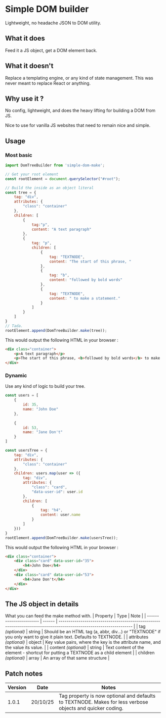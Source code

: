 # Simple DOM builder
Lightweight, no headache JSON to DOM utility.

## What it does
Feed it a JS object, get a DOM element back.

## What it doesn't
Replace a templating engine, or any kind of state management. This was never meant to replace React or anything.

## Why use it ?
No config, lightweight, and does the heavy lifting for building a DOM from JS.

Nice to use for vanilla JS websites that need to remain nice and simple.

## Usage

### Most basic
```js
import DomTreeBuilder from 'simple-dom-make';

// Get your root element
const rootElement = document.querySelector("#root");

// Build the inside as an object literal
const tree = {
    tag: "div",
    attributes: {
        "class": "container"
    },
    children: [
        {
            tag:"p",
            content: "A text paragraph"
        },
        {
            tag: "p",
            children: [
                {
                    tag: "TEXTNODE",
                    content: "The start of this phrase, "
                },
                {
                    tag: "b",
                    content: "followed by bold words"
                },
                {
                    tag: "TEXTNODE",
                    content: " to make a statement."
                }
            ]
        }
    ]
}
// Tada.
rootElement.append(DomTreeBuilder.make(tree));
```
This would output the following HTML in your browser :
```html
<div class="container">
    <p>A text paragraph</p>
    <p>The start of this phrase, <b>followed by bold words</b> to make a statement."</p>
</div>
```


### Dynamic
Use any kind of logic to build your tree.
```js
const users = [
    {
        id: 35,
        name: "John Doe"
    },
    
    {
        id: 53,
        name: "Jane Don't"
    }
]

const usersTree = {
    tag: "div",
    attributes: {
        "class": "container"
    },
    children: users.map(user => ({
        tag: "div",
        attributes: {
            "class": "card",
            "data-user-id": user.id
        },
        children: [
            {
                tag: "h4",
                content: user.name
            }
        ]
    }))
}
rootElement.append(DomTreeBuilder.make(usersTree));
```
This would output the following HTML in your browser :
```html
<div class="container">
    <div class="card" data-user-id="35">
        <h4>John Doe</h4>
    </div>
    <div class="card" data-user-id="53">
        <h4>Jane Don't</h4>
    </div>
</div>
```

## The JS object in details
What you can feed the make method with.
| Property                | Type   | Note                                                                                                                |
| ----------------------- | ------ | ------------------------------------------------------------------------------------------------------------------- |
| tag *(optional)*        | string | Should be an HTML tag (a, abbr, div...) or "TEXTNODE" if you only want to give it plain text. Defaults to TEXTNODE. |
| attributes *(optional)* | object | Key value pairs, where the key is the attribute name, and the value its value.                                      |
| content *(optional)*    | string | Text content of the element - shortcut for putting a TEXTNODE as a child element                                    |
| children *(optional)*   | array  | An array of that same structure                                                                                     |

## Patch notes

| Version | Date     | Notes                                                                                                     |
| ------- | -------- | --------------------------------------------------------------------------------------------------------- |
| 1.0.1   | 20/10/25 | Tag property is now optional and defaults to TEXTNODE. Makes for less verbose objects and quicker coding. |